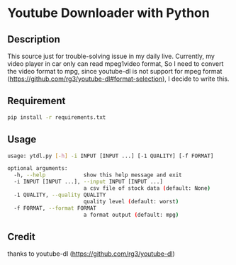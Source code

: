 # Youtube Downloader with Python

## Description
This source just for trouble-solving issue in my daily live. Currently, my video player in car only can read mpeg1video format, So I need to convert the video format to mpg, since youtube-dl is not support for mpeg format (https://github.com/rg3/youtube-dl#format-selection), I decide to write this.

## Requirement
```bash
pip install -r requirements.txt
```
## Usage
```bash
usage: ytdl.py [-h] -i INPUT [INPUT ...] [-1 QUALITY] [-f FORMAT]

optional arguments:
  -h, --help            show this help message and exit
  -i INPUT [INPUT ...], --input INPUT [INPUT ...]
                        a csv file of stock data (default: None)
  -1 QUALITY, --quality QUALITY
                        quality level (default: worst)
  -f FORMAT, --format FORMAT
                        a format output (default: mpg)

```

## Credit
thanks to youtube-dl (https://github.com/rg3/youtube-dl)
